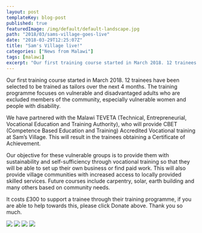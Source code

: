 ```yaml
---
layout: post
templateKey: blog-post
published: true
featuredImage: /img/default/default-landscape.jpg
path: "2018/03/sams-village-goes-live"
date: "2018-03-29T12:25:07Z"
title: "Sam's Village live!"
categories: ["News from Malawi"]
tags: [malawi]
excerpt: "Our first training course started in March 2018. 12 trainees have been selected to be trained as t..."
---
```


Our first training course started in March 2018. 12 trainees have been selected to be trained as tailors over the next 4 months. The training programme focuses on vulnerable and disadvantaged adults who are excluded members of the community, especially vulnerable women and people with disability.

We have partnered with the Malawi TEVETA (Technical, Entrepreneurial, Vocational Education and Training Authority), who will provide CBET (Competence Based Education and Training) Accredited Vocational training at Sam’s Village. This will result in the trainees obtaining a Certificate of Achievement.

Our objective for these vulnerable groups is to provide them with sustainability and self-sufficiency through vocational training so that they will be able to set up their own business or find paid work. This will also provide village communities with increased access to locally provided skilled services. Future courses include carpentry, solar, earth building and many others based on community needs.

It costs £300 to support a trainee through their training programme, if you are able to help towards this, please click Donate above. Thank you so much.

[![](https://f000.backblazeb2.com/file/avm-wp-uploads/2018/03/Tailoring-March-2018-3-300x225.jpg)](https://f000.backblazeb2.com/file/avm-wp-uploads/2018/03/Tailoring-March-2018-3.jpg) [![](https://f000.backblazeb2.com/file/avm-wp-uploads/2018/03/Tailoring-March-2018-4-300x225.jpg)](https://f000.backblazeb2.com/file/avm-wp-uploads/2018/03/Tailoring-March-2018-4.jpg) [![](https://f000.backblazeb2.com/file/avm-wp-uploads/2018/03/Tailoring-March-2018-1-300x225.jpg)](https://f000.backblazeb2.com/file/avm-wp-uploads/2018/03/Tailoring-March-2018-1.jpg) [![](https://f000.backblazeb2.com/file/avm-wp-uploads/2018/03/Tailoring-March-2018-2-300x225.jpg)](https://f000.backblazeb2.com/file/avm-wp-uploads/2018/03/Tailoring-March-2018-2.jpg)
